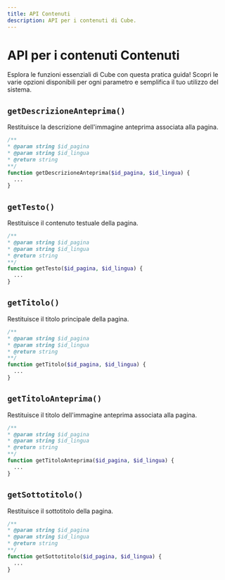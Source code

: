 ```yaml
---
title: API Contenuti
description: API per i contenuti di Cube.
---
```


# API per i contenuti Contenuti

Esplora le funzioni essenziali di Cube con questa pratica guida! Scopri le varie opzioni disponibili per ogni parametro e semplifica il tuo utilizzo del sistema.

## `getDescrizioneAnteprima()`

Restituisce la descrizione dell'immagine anteprima associata alla pagina.

```php
/**
* @param string $id_pagina
* @param string $id_lingua
* @return string
**/
function getDescrizioneAnteprima($id_pagina, $id_lingua) {
  ...
}
```

## `getTesto()`

Restituisce il contenuto testuale della pagina.

```php
/**
* @param string $id_pagina
* @param string $id_lingua
* @return string
**/
function getTesto($id_pagina, $id_lingua) {
  ...
}
```

## `getTitolo()`

Restituisce il titolo principale della pagina.

```php
/**
* @param string $id_pagina
* @param string $id_lingua
* @return string
**/
function getTitolo($id_pagina, $id_lingua) {
  ...
}
```

## `getTitoloAnteprima()`

Restituisce il titolo dell'immagine anteprima associata alla pagina.

```php
/**
* @param string $id_pagina
* @param string $id_lingua
* @return string
**/
function getTitoloAnteprima($id_pagina, $id_lingua) {
  ...
}
```

## `getSottotitolo()`

Restituisce il sottotitolo della pagina.

```php
/**
* @param string $id_pagina
* @param string $id_lingua
* @return string
**/
function getSottotitolo($id_pagina, $id_lingua) {
  ...
}
```
